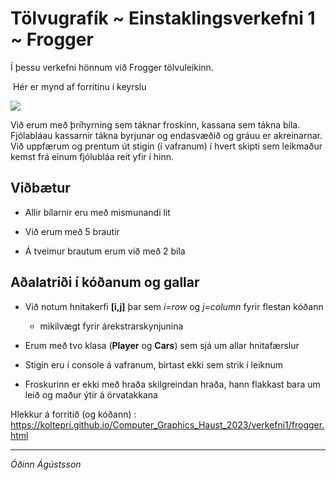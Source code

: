 # Tölvugrafík ~ Einstaklingsverkefni 1 ~ Frogger

Í þessu verkefni hönnum við Frogger tölvuleikinn. 

 Hér er mynd af forritinu í keyrslu

![](/home/aurora/.var/app/com.github.marktext.marktext/config/marktext/images/2023-09-17-16-35-22-mynd_frogger.png)

Við erum með þríhyrning sem táknar froskinn, kassana sem tákna bíla. Fjólabláau kassarnir tákna byrjunar og endasvæðið og gráuu er akreinarnar.  Við uppfærum og prentum út stigin (í vafranum) í hvert skipti sem leikmaður kemst frá einum fjólubláa reit yfir í hinn.

## Viðbætur

- Allir bílarnir eru með mismunandi lit

- Við erum með 5 brautir

- Á tveimur brautum erum við með 2 bíla

## Aðalatriði í kóðanum og gallar

- Við notum hnitakerfi **[i,j]** þar sem *i=row* og *j=column* fyrir flestan kóðann
  
  - mikilvægt fyrir árekstrarskynjunina

- Erum með tvo klasa (**Player** og **Cars**) sem sjá um allar hnitafærslur

- Stigin eru í console á vafranum, birtast ekki sem strik í leiknum

- Froskurinn er ekki með hraða skilgreindan hraða, hann flakkast bara um leið og maður ýtir á örvatakkana 



Hlekkur á forritið (og kóðann) : https://koltepri.github.io/Computer_Graphics_Haust_2023/verkefni1/frogger.html



--- 

*Óðinn Ágústsson* 
